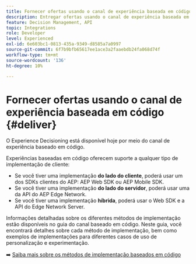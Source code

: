 ```yaml
---
title: Fornecer ofertas usando o canal de experiência baseada em código
description: Entregar ofertas usando o canal de experiência baseada em código.
feature: Decision Management, API
topic: Integrations
role: Developer
level: Experienced
exl-id: 6e603bc1-0813-435a-9349-d8585a7a0997
source-git-commit: 6f7b9bfb65617ee1ace3a2faaebdb24fa068d74f
workflow-type: tm+mt
source-wordcount: '136'
ht-degree: 10%

---
```


# Fornecer ofertas usando o canal de experiência baseada em código {#deliver}

O Experience Decisioning está disponível hoje por meio do canal de experiência baseado em código.

Experiências baseadas em código oferecem suporte a qualquer tipo de implementação de cliente:

* Se você tiver uma implementação **do lado do cliente**, poderá usar um dos SDKs clientes do AEP: AEP Web SDK ou AEP Mobile SDK.
* Se você tiver uma implementação **do lado do servidor**, poderá usar uma da API do AEP Edge Network.
* Se você tiver uma implementação **híbrida**, poderá usar o Web SDK e a API do Edge Network Server.

Informações detalhadas sobre os diferentes métodos de implementação estão disponíveis no guia do canal baseado em código. Neste guia, você encontrará detalhes sobre cada método de implementação, bem como exemplos de implementações para diferentes casos de uso de personalização e experimentação.

➡️ [Saiba mais sobre os métodos de implementação baseados em código](../../code-based/code-based-implementation-samples.md)

